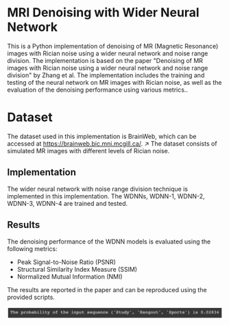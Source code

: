 
# MRI Denoising with Wider Neural Network

This is a Python implementation of denoising of MR (Magnetic Resonance) images with Rician noise using a wider neural network and noise range division. The implementation is based on the paper "Denoising of MR images with Rician noise using a wider neural network and noise range division" by Zhang et al. The implementation includes the training and testing of the neural network on MR images with Rician noise, as well as the evaluation of the denoising performance using various metrics..



# Dataset


The dataset used in this implementation is BrainWeb, which can be accessed at https://brainweb.bic.mni.mcgill.ca/. ↗ The dataset consists of simulated MR images with different levels of Rician noise.
## Implementation

The wider neural network with noise range division technique is implemented in this implementation. The WDNNs, WDNN-1, WDNN-2, WDNN-3, WDNN-4 are trained and tested.


## Results

The denoising performance of the WDNN models is evaluated using the following metrics:

- Peak Signal-to-Noise Ratio (PSNR)
- Structural Similarity Index Measure (SSIM)
- Normalized Mutual Information (NMI)

The results are reported in the paper and can be reproduced using the provided scripts.

![App Screenshot](https://raw.githubusercontent.com/kiananvari/HMMEvaluationKit/main/Results/1.png)

